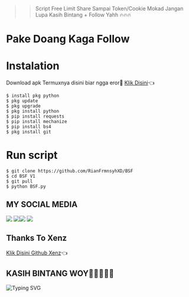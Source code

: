 >> Script Free
>> Limit Share Sampai Token/Cookie Mokad
>> Jangan Lupa Kasih Bintang + Follow Yahh
>> 🔥🔥🔥
# Pake Doang Kaga Follow
# Instalation
Download apk Termuxnya disini biar ngga eror🌟
[Klik Disini](https://f-droid.org/repo/com.termux_117.apk)👈
```
$ install pkg python
$ pkg update
$ pkg upgrade
$ pkg install python
$ pip install requests
$ pip install mechanize
$ pip install bs4
$ pkg install git
```
# Run  script
```
$ git clone https://github.com/RianFrmnsyhXD/BSF
$ cd BSF V1
$ git pull
$ python BSF.py
```
## MY SOCIAL MEDIA
[![](https://img.shields.io/badge/Github-black?logo=Github&logoColor=black&labelColor=white)](https://github.com/RianFrmnsyhXD) 
[![](https://img.shields.io/badge/Facebook-blue?logo=Facebook&logoColor=blue&labelColor=white)](https://www.facebook.com/RianFrmnsyhXD)[![](https://img.shields.io/badge/Instagram-red?logo=Instagram&logoColor=red&labelColor=white)](https://www.instagram.com/rianfrmnsyh24) [![](https://img.shields.io/badge/Whatsapp-CHAT-red?logo=Whatsapp&logoColor=Brightgreen&labelColor=white)](https://wa.me/6285697943078?text=Asalamualaikum+Bang+Rian+Ganteng:v)
## Thanks To Xenz
[Klik Disini Github Xenz](https://github.com/Xenz-11)👈
## KASIH BINTANG WOY🌟🌟🌟🌟🌟
![Typing SVG](https://readme-typing-svg.herokuapp.com?lines=Selamat+Mencoba....!+)

